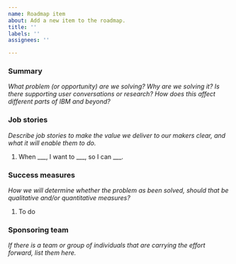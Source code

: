```yaml
---
name: Roadmap item
about: Add a new item to the roadmap.
title: ''
labels: ''
assignees: ''

---
```


### Summary

_What problem (or opportunity) are we solving? Why are we solving it? Is there supporting user conversations or research? How does this affect different parts of IBM and beyond?_

### Job stories

_Describe job stories to make the value we deliver to our makers clear, and what it will enable them to do._

1. When ___, I want to ___, so I can ___.

### Success measures

_How we will determine whether the problem as been solved, should that be qualitative and/or quantitative measures?_

1. To do

### Sponsoring team

_If there is a team or group of individuals that are carrying the effort forward, list them here._
